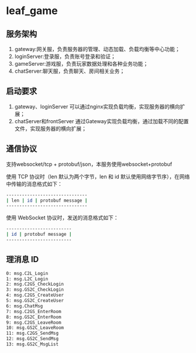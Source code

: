 # leaf_game
## 服务架构
1. gateway:网关服，负责服务器的管理、动态加载、负载均衡等中心功能；<br>
2. loginServer:登录服，负责账号登录和验证；<br>
3. gameServer:游戏服，负责玩家数据处理和各种业务功能；<br>
4. chatServer:聊天服，负责聊天、房间相关业务；<br>
		
## 启动要求
1. gateway、loginServer 可以通过nginx实现负载均衡，实现服务器的横向扩展；
2. chatServer和frontServer 通过Gateway实现负载均衡，通过加载不同的配置文件，实现服务器的横向扩展；

## 通信协议
支持websocket/tcp + protobuf/json，本服务使用websocket+protobuf

使用 TCP 协议时（len 默认为两个字节，len 和 id 默认使用网络字节序），在网络中传输的消息格式如下：
```bash
-------------------------------
| len | id | protobuf message |
-------------------------------
```

使用 WebSocket 协议时，发送的消息格式如下：
```bash
-------------------------
| id | protobuf message |
-------------------------
```

## 理消息 ID
```bash
0: msg.C2L_Login
1: msg.L2C_Login
2: msg.C2GS_CheckLogin
3: msg.GS2C_CheckLogin
4: msg.C2GS_CreateUser
5: msg.GS2C_CreateUser
6: msg.ChatMsg
7: msg.C2GS_EnterRoom
8: msg.GS2C_EnterRoom
9: msg.C2GS_LeaveRoom
10: msg.GS2C_LeaveRoom
11: msg.C2GS_SendMsg
12: msg.GS2C_SendMsg
13: msg.GS2C_MsgList
```
